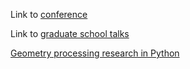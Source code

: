 Link to [conference](https://sgp2024.github.io/program/)

Link to [graduate school talks](https://school.geometryprocessing.org/)

[Geometry processing research in Python](https://github.com/odedstein/geometry-processing-research-in-python/tree/main)
